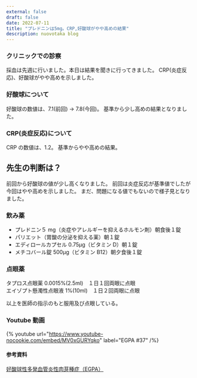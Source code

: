 ```yaml
---
external: false
draft: false
date: 2022-07-11
title: "プレドニンは5mg。CRP,好酸球がやや高めの結果"
description: nuovotaka blog
---
```


### クリニックでの診察

採血は先週に行いました。本日は結果を聞きに行ってきました。
CRP(炎症反応)、好酸球がやや高めを示しました。

### 好酸球について

好酸球の数値は、7.1(前回) → 7.8(今回)。
基準から少し高めの結果となりました。

### CRP(炎症反応)について

CRP の数値は、1.2。
基準からやや高めの結果。

## 先生の判断は？

前回から好酸球の値が少し高くなりました。
前回は炎症反応が基準値でしたが今回はやや高めを示しました。
まだ、問題になる値でもないので様子見となりました。

### 飲み薬

- プレドニン５ mg（炎症やアレルギーを抑えるホルモン剤）朝食後１錠
- パリエット（胃酸の分泌を抑える薬）朝１錠
- エディロールカプセル 0.75μg（ビタミン D）朝１錠
- メチコバール錠 500μg（ビタミン B12）朝夕食後１錠

### 点眼薬

タプロス点眼薬 0.0015%(2.5ml)　１日１回両眼に点眼  
エイゾプト懸濁性点眼液 1%(10ml)　１日２回両眼に点眼

以上を医師の指示のもと服用及び点眼している。

### Youtube 動画

{% youtube url="https://www.youtube-nocookie.com/embed/MV0xGURYqko" label="EGPA #37" /%}

#### 参考資料

[好酸球性多発血管炎性肉芽種症（EGPA）](https://www.jrs.or.jp/citizen/disease/c/c-06.html)
